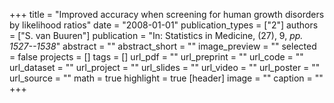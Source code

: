 +++
title = "Improved accuracy when screening for human growth disorders by likelihood ratios"
date = "2008-01-01"
publication_types = ["2"]
authors = ["S. van Buuren"]
publication = "In: Statistics in Medicine, (27), 9, _pp. 1527--1538_"
abstract = ""
abstract_short = ""
image_preview = ""
selected = false
projects = []
tags = []
url_pdf = ""
url_preprint = ""
url_code = ""
url_dataset = ""
url_project = ""
url_slides = ""
url_video = ""
url_poster = ""
url_source = ""
math = true
highlight = true
[header]
image = ""
caption = ""
+++
